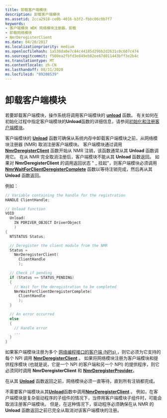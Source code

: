 ```yaml
---
title: 卸载客户端模块
description: 卸载客户端模块
ms.assetid: 2cca2918-ce0b-4016-b3f2-fbbc06c0b7f7
keywords:
- 客户端模块 WDK 网络模块注册器，卸载
- 卸载网络模块
- NmrDeregisterClient
ms.date: 04/20/2017
ms.localizationpriority: medium
ms.openlocfilehash: 1a538da0e7c84c44185d29bb2d2631c0c607c474
ms.sourcegitcommit: f500ea2fbfd3e849eb82ee67d011443bff3e2b4c
ms.translationtype: MT
ms.contentlocale: zh-CN
ms.lasthandoff: 08/31/2020
ms.locfileid: "89208539"
---
```

# <a name="unloading-a-client-module"></a>卸载客户端模块


若要卸载客户端模块，操作系统将调用客户端模块的 [**unload**](/windows-hardware/drivers/ddi/wdm/nc-wdm-driver_unload) 函数。 有关如何在初始化过程中指定客户端模块的**Unload**函数的详细信息，请参阅[初始化和注册客户端模块](initializing-and-registering-a-client-module.md)。

客户端模块的 [**Unload**](/windows-hardware/drivers/ddi/wdm/nc-wdm-driver_unload) 函数可确保从系统内存中卸载客户端模块之前，从网络模块注册器 (NMR) 取消注册客户端模块。 客户端模块通过调用 [**NmrDeregisterClient**](/windows-hardware/drivers/ddi/netioddk/nf-netioddk-nmrderegisterclient) 函数开始从 NMR 注销，该函数通常从其 **Unload** 函数调用它。 在从 NMR 完全取消注册后，客户端模块不能从其 **Unload** 函数返回。 如果对 **NmrDeregisterClient** 的调用返回状态 " \_ 挂起"，则客户端模块必须调用 [**NmrWaitForClientDeregisterComplete**](/windows-hardware/drivers/ddi/netioddk/nf-netioddk-nmrwaitforclientderegistercomplete) 函数以等待注销完成，然后再从其 **Unload** 函数返回。

例如：

```C++
// Variable containing the handle for the registration
HANDLE ClientHandle;

// Unload function
VOID
  Unload(
    IN PDRIVER_OBJECT DriverObject
    )
{
  NTSTATUS Status;

  // Deregister the client module from the NMR
  Status =
    NmrDeregisterClient(
      ClientHandle
      );

  // Check if pending
  if (Status == STATUS_PENDING)
  {
    // Wait for the deregistration to be completed
    NmrWaitForClientDeregisterComplete(
      ClientHandle
      );
  }

  // An error occurred
  else
  {
    // Handle error
    ...
  }
}
```

如果客户端模块注册为多个 [网络编程接口的客户端 (NPIs) ](network-programming-interface.md)，则它必须为它支持的每个 NPI 调用 [**NmrDeregisterClient**](/windows-hardware/drivers/ddi/netioddk/nf-netioddk-nmrderegisterclient) 。 如果将网络模块注册为客户端模块和提供程序模块 (也就是说，它是一个 NPI 的客户端和另一个 NPI) 的提供程序，则它必须同时调用 **NmrDeregisterClient** 和 [**NmrDeregisterProvider**](/windows-hardware/drivers/ddi/netioddk/nf-netioddk-nmrderegisterprovider)。

在从其 [**Unload**](/windows-hardware/drivers/ddi/wdm/nc-wdm-driver_unload) 函数返回之前，网络模块必须一直等待，直到所有注销都完成。

不需要客户端模块从其[**Unload**](/windows-hardware/drivers/ddi/wdm/nc-wdm-driver_unload)函数中调用[**NmrDeregisterClient**](/windows-hardware/drivers/ddi/netioddk/nf-netioddk-nmrderegisterclient) 。 例如，在客户端模块是复杂驱动程序的子组件的情况下，当停用客户端模块子组件时，可能会取消注册客户端模块。 但是，在这种情况下，驱动程序必须确保在从 NMR 的 **Unload** 函数返回之前已完全从取消对该客户端模块的注册。

 

